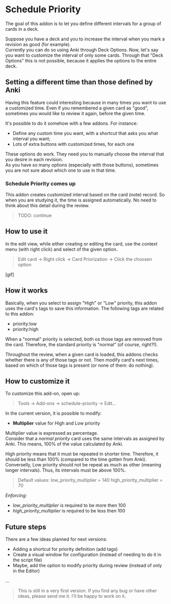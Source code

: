 # Schedule Priority

The goal of this addon is to let you define different intervals for a group of cards in a deck.

Suppose you have a deck and you to increase the interval when you mark a revision as good (for example).  
Currently you can do so using Anki through Deck Options. Now, let's say you want to customize the interval of only some cards. 
Through that "Deck Options" this is not possible, because it applies the options to the entire deck. 

## Setting a different time than those defined by Anki

Having this feature could interesting because in many times you want to use a customized time. 
Even if you remembered a given card as "good", sometimes you would like to review it again, before the given time.  

It's possible to do it somehow with a few addons. For instance:   

* Define any custom time you want, with a shortcut that asks you what interval you want; 
* Lots of extra buttons with customized times, for each one

These options do work. They need you to manually choose the interval that you desire in each revision.  
As you have so many options (especially with those buttons), sometimes you are not sure about which one to use in that time.  

### Schedule Priority comes up

This addon creates customized interval based on the card (note) record. So when you are studying it, the time is assigned automatically. No need to think about this detail during the review. 

> TODO: continue

## How to use it

In the edit view, while either creating or editing the card, use the context menu (with right click) and select of the given option.

> Edit card -> Right click -> Card Priorization -> Click the choosen option

[gif]

## How it works

Basically, when you select to assign "High" or "Low" priority, this addon uses the card's tags to save this information.
The following tags are related to this addon:

* priority:low
* priority:high

When a "normal" priority is selected, both os those tags are removed from the card. Therefore, the standard priority is "normal" (of course, right?!).

Throughout the review, when a given card is loaded, this addons checks whether there is any of those tags or not. Then modify card's next times, based on which of those tags is present (or none of them: do nothing).

## How to customize it

To customize this add-on, open up:

> Tools -> Add-ons -> schedule-priority -> Edit...

In the current version, it is possible to modify:

* **Multiplier** value for High and Low priority

Multiplier value is expressed as percentage.  
Consider that a *normal priority* card uses the same intervals as assigned by Anki. This means, 100% of the value calculated by Anki.   

High priority means that it must be repeated in shorter time. Therefore, it should be less than 100% (compared to the time gotten from Anki).  
Converselly, Low priority should not be repeat as much as other (meaning longer intervals). Thus, its intervals must be above 100%.

> Default values: 
>   low_priority_multiplier = 140
>   high_priority_multiplier = 70

*Enforcing:* 

* *low_priority_multiplier* is required to be more then 100
* *high_priority_multiplier* is required to be less then 100

## Future steps

There are a few ideas planned for next versions:

* Adding a shortcut for priority definition (add tags)
* Create a visual window for configuration (instead of needing to do it in the script file)
* Maybe, add the option to modify priority during review (instead of only in the Editor)

...

> This is still in a very first version. If you find any bug or have other ideas, please send me it. I'll be happy to work on it.

